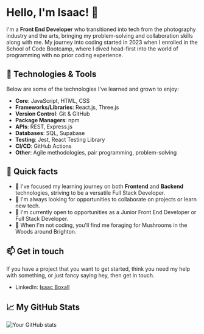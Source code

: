 # Hello, I'm Isaac! 👋

I'm a **Front End Developer** who transitioned into tech from the photography industry and the arts, bringing my problem-solving and collaboration skills along with me. My journey into coding started in 2023 when I enrolled in the School of Code Bootcamp, where I dived head-first into the world of programming with no prior coding experience. 

## 🔧 Technologies & Tools

Below are some of the technologies I've learned and grown to enjoy:

- **Core**: JavaScript, HTML, CSS
- **Frameworks/Libraries**: React.js, Three.js
- **Version Control**: Git & GitHub
- **Package Managers**: npm
- **APIs**: REST, Express.js
- **Databases**: SQL, Supabase
- **Testing**: Jest, React Testing Library
- **CI/CD**: GitHub Actions
- **Other**: Agile methodologies, pair programming, problem-solving

## 🚀 Quick facts

- 🔭 I've focused my learning journey on both **Frontend** and **Backend** technologies, striving to be a versatile Full Stack Developer.
- 🌱 I'm always looking for opportunities to collaborate on projects or learn new tech.
- 🎯 I'm currently open to opportunities as a Junior Front End Developer or Full Stack Developer.
- 🍄 When I'm not coding, you'll find me foraging for Mushrooms in the Woods around Brighton.

## 📫 Get in touch

If you have a project that you want to get started, think you need my help with something, or just fancy saying hey, then get in touch.

- LinkedIn: [Isaac Boxall]((https://www.linkedin.com/in/isaac-boxall-310788138/))

## 📈 My GitHub Stats

![Your GitHub stats](https://github-readme-stats.vercel.app/api?username=Isaacboxall1&show_icons=true)


